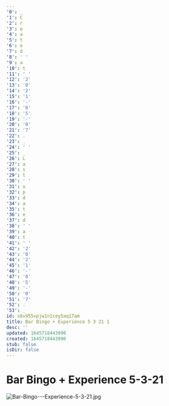 ```yaml
---
'0': _
'1': C
'2': r
'3': e
'4': a
'5': t
'6': e
'7': d
'8': ' '
'9': a
'10': t
'11': ' '
'12': '2'
'13': '0'
'14': '2'
'15': '1'
'16': '-'
'17': '0'
'18': '5'
'19': '-'
'20': '0'
'21': '7'
'22': .
'23': _
'24': ' '
'25': _
'26': L
'27': a
'28': s
'29': t
'30': ' '
'31': u
'32': p
'33': d
'34': a
'35': t
'36': e
'37': d
'38': ' '
'39': a
'40': t
'41': ' '
'42': '2'
'43': '0'
'44': '2'
'45': '1'
'46': '-'
'47': '0'
'48': '5'
'49': '-'
'50': '0'
'51': '7'
'52': .
'53': _
id: s8v955vpjw1n1cey5aq17am
title: Bar Bingo + Experience 5 3 21 1
desc: ''
updated: 1645718443990
created: 1645718443990
stub: false
isDir: false
---
```


# Bar Bingo + Experience 5-3-21


![Bar-Bingo---Experience-5-3-21.jpg](./_resources/Bar_Bingo_+_Experience_5-3-21.1.resources/Bar-Bingo---Experience-5-3-21.jpg)


